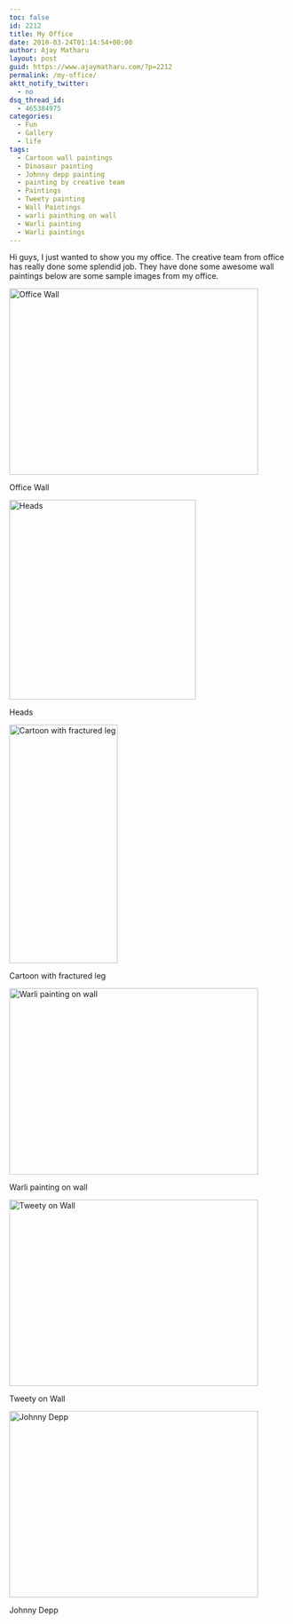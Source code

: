 ```yaml
---
toc: false
id: 2212
title: My Office
date: 2010-03-24T01:14:54+00:00
author: Ajay Matharu
layout: post
guid: https://www.ajaymatharu.com/?p=2212
permalink: /my-office/
aktt_notify_twitter:
  - no
dsq_thread_id:
  - 465384975
categories:
  - Fun
  - Gallery
  - life
tags:
  - Cartoon wall paintings
  - Dinasaur painting
  - Johnny depp painting
  - painting by creative team
  - Paintings
  - Tweety painting
  - Wall Paintings
  - warli painthing on wall
  - Warli painting
  - Warli paintings
---
```

Hi guys, I just wanted to show you my office. The creative team from office has really done some splendid job. They have done some awesome wall paintings below are some sample images from my office.

<div id="attachment_2178" style="width: 458px" class="wp-caption aligncenter">
  <img class="size-full wp-image-2178" title="Office Wall" src="https://www.ajaymatharu.com/wp-content/uploads/2010/03/DSCN2459_2.jpg" alt="Office Wall" width="448" height="336" />
  
  <p class="wp-caption-text">
    Office Wall
  </p>
</div>

<div id="attachment_2180" style="width: 346px" class="wp-caption aligncenter">
  <img class="size-full wp-image-2180" title="Heads" src="https://www.ajaymatharu.com/wp-content/uploads/2010/03/DSCN2479_4.jpg" alt="Heads" width="336" height="360" srcset="https://www.ajaymatharu.com/wp-content/uploads/2010/03/DSCN2479_4-280x300.jpg 280w, https://www.ajaymatharu.com/wp-content/uploads/2010/03/DSCN2479_4.jpg 336w" sizes="(max-width: 336px) 100vw, 336px" />
  
  <p class="wp-caption-text">
    Heads
  </p>
</div>

<div id="attachment_2213" style="width: 205px" class="wp-caption aligncenter">
  <img class="size-full wp-image-2213" title="Cartoon with fractured leg" src="https://www.ajaymatharu.com/wp-content/uploads/2010/03/cartoon.png" alt="Cartoon with fractured leg" width="195" height="430" srcset="https://www.ajaymatharu.com/wp-content/uploads/2010/03/cartoon-136x300.png 136w, https://www.ajaymatharu.com/wp-content/uploads/2010/03/cartoon.png 195w" sizes="(max-width: 195px) 100vw, 195px" />
  
  <p class="wp-caption-text">
    Cartoon with fractured leg
  </p>
</div>

<div id="attachment_2177" style="width: 458px" class="wp-caption aligncenter">
  <img class="size-full wp-image-2177" title="Warli painting on wall" src="https://www.ajaymatharu.com/wp-content/uploads/2010/03/DSC009351.jpg" alt="Warli painting on wall" width="448" height="336" />
  
  <p class="wp-caption-text">
    Warli painting on wall
  </p>
</div>

<div id="attachment_2176" style="width: 458px" class="wp-caption aligncenter">
  <img class="size-full wp-image-2176" title="Tweety on Wall" src="https://www.ajaymatharu.com/wp-content/uploads/2010/03/DSC009321.jpg" alt="Tweety on Wall" width="448" height="336" />
  
  <p class="wp-caption-text">
    Tweety on Wall
  </p>
</div>

<div id="attachment_2174" style="width: 458px" class="wp-caption aligncenter">
  <img class="size-full wp-image-2174" title="Johnny Depp" src="https://www.ajaymatharu.com/wp-content/uploads/2010/03/DSC00931.jpg" alt="Johnny Depp" width="448" height="336" />
  
  <p class="wp-caption-text">
    Johnny Depp
  </p>
</div>
